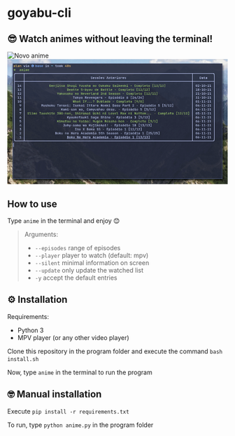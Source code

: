 # goyabu-cli

<!--## assista animes diretamente do terminal-->
## 😎 Watch animes without leaving the terminal!

![Novo anime](./img/record1.gif)
![Retomando uma sessão anterior](./img/record2.gif)

<!--digite `anime` e siga as instruções para utilizar.-->
## How to use

Type `anime` in the terminal and enjoy 😊

<!--Parametros:-->
<!-- -  `--episodes` episódio ou intervalo de episódios-->
<!-- -  `--player` player a ser utilizado-->
<!-- -  `--silent` mostrar pouca informação na tela-->
<!-- -  `--update` atualizar os episódios salvos-->
<!-- -  `-y` aceite todas as opções padrões-->
>Arguments:
>
> -  `--episodes` range of episodes
> -  `--player` player to watch (default: mpv)
> -  `--silent` minimal information on screen
> -  `--update` only update the watched list
> -  `-y` accept the default entries

<!--## ⚙ Instalação-->
## ⚙ Installation

Requirements:
- Python 3
- MPV player (or any other video player)

<!--Clone este repositório e, na pasta do programa, execute o comando `bash install.sh`-->

Clone this repository in the program folder and execute the command `bash install.sh`

<!--Com isso digitando `anime` no terminal, o programa deve funcionar-->

Now, type `anime` in the terminal to run the program

<!--## Instalação manual-->
## 🤓 Manual installation

Execute `pip install -r requirements.txt`

<!--Assim o programa pode ser executado com `python anime.py` -->
To run, type `python anime.py` in the program folder
